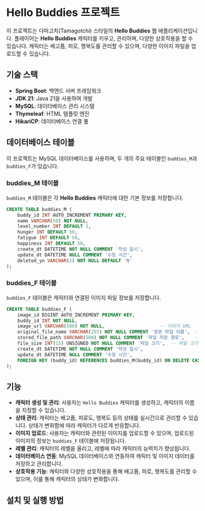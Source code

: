 # Hello Buddies 프로젝트

이 프로젝트는 다마고치(Tamagotchi) 스타일의 **Hello Buddies** 웹 애플리케이션입니다. 플레이어는 **Hello Buddies** 캐릭터를 키우고, 관리하며, 다양한 상호작용을 할 수 있습니다. 캐릭터는 배고픔, 피로, 행복도를 관리할 수 있으며, 다양한 이미지 파일을 업로드할 수 있습니다.

## 기술 스택

- **Spring Boot**: 백엔드 서버 프레임워크
- **JDK 21**: Java 21을 사용하여 개발
- **MySQL**: 데이터베이스 관리 시스템
- **Thymeleaf**: HTML 템플릿 엔진
- **HikariCP**: 데이터베이스 연결 풀

## 데이터베이스 테이블

이 프로젝트는 MySQL 데이터베이스를 사용하며, 두 개의 주요 테이블인 `buddies_M`과 `buddies_F`가 있습니다.

### buddies_M 테이블

`buddies_M` 테이블은 각 **Hello Buddies** 캐릭터에 대한 기본 정보를 저장합니다.

```sql
CREATE TABLE buddies_M (
    buddy_id INT AUTO_INCREMENT PRIMARY KEY,
    name VARCHAR(50) NOT NULL,
    level_number INT DEFAULT 1,
    hunger INT DEFAULT 50,
    fatigue INT DEFAULT 50,
    happiness INT DEFAULT 50,
    create_dt DATETIME NOT NULL COMMENT '작성 일시',
    update_dt DATETIME NULL COMMENT '수정 시간',
    deleted_yn VARCHAR(2) NOT NULL DEFAULT 'N'
);
```
### buddies_F 테이블
`buddies_F` 테이블은 캐릭터와 연결된 이미지 파일 정보를 저장합니다.
```sql
CREATE TABLE buddies_F (
    image_id BIGINT AUTO_INCREMENT PRIMARY KEY,     
    buddy_id INT NOT NULL,                        		
    image_url VARCHAR(500) NOT NULL,                    -- 이미지 URL
    original_file_name VARCHAR(255) NOT NULL COMMENT '원본 파일 이름',  -- 원본 파일 이름
    stored_file_path VARCHAR(500) NOT NULL COMMENT '파일 저장 경로',    -- 파일 저장 경로
    file_size INT(15) UNSIGNED NOT NULL COMMENT '파일 크기',  -- 파일 크기
    create_dt DATETIME NOT NULL COMMENT '작성 일시',
    update_dt DATETIME NULL COMMENT '수정 시간',
    FOREIGN KEY (buddy_id) REFERENCES buddies_M(buddy_id) ON DELETE CASCADE  -- buddies_M 테이블의 buddy_id를 참조
);
```

## 기능
- **캐릭터 생성 및 관리**: 사용자는 `Hello Buddies` 캐릭터를 생성하고, 캐릭터의 이름을 지정할 수 있습니다.
- **상태 관리**: 캐릭터는 배고픔, 피로도, 행복도 등의 상태를 실시간으로 관리할 수 있습니다. 상태가 변화함에 따라 캐릭터가 다르게 반응합니다.
- **이미지 업로드**: 사용자는 캐릭터와 관련된 이미지를 업로드할 수 있으며, 업로드된 이미지의 정보는 `buddies_F` 테이블에 저장됩니다.
- **레벨 관리**: 캐릭터의 레벨을 올리고, 레벨에 따라 캐릭터의 능력치가 향상됩니다.
- **데이터베이스 연동**: MySQL 데이터베이스와 연동하여 캐릭터 및 이미지 데이터를 저장하고 관리합니다.
- **상호작용 기능**: 캐릭터와 다양한 상호작용을 통해 배고픔, 피로, 행복도를 관리할 수 있으며, 이를 통해 캐릭터의 상태가 변화합니다.

## 설치 및 실행 방법
